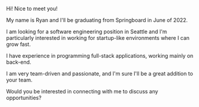 Hi! Nice to meet you!

My name is Ryan and I'll be graduating from Springboard in June of 2022.

I am looking for a software engineering position in Seattle and I'm particularly interested in working for startup-like environments where I can grow fast.

I have experience in programming full-stack applications, working mainly on back-end.

I am very team-driven and passionate, and I'm sure I'll be a great addition to your team.

Would you be interested in connecting with me to discuss any opportunities?
